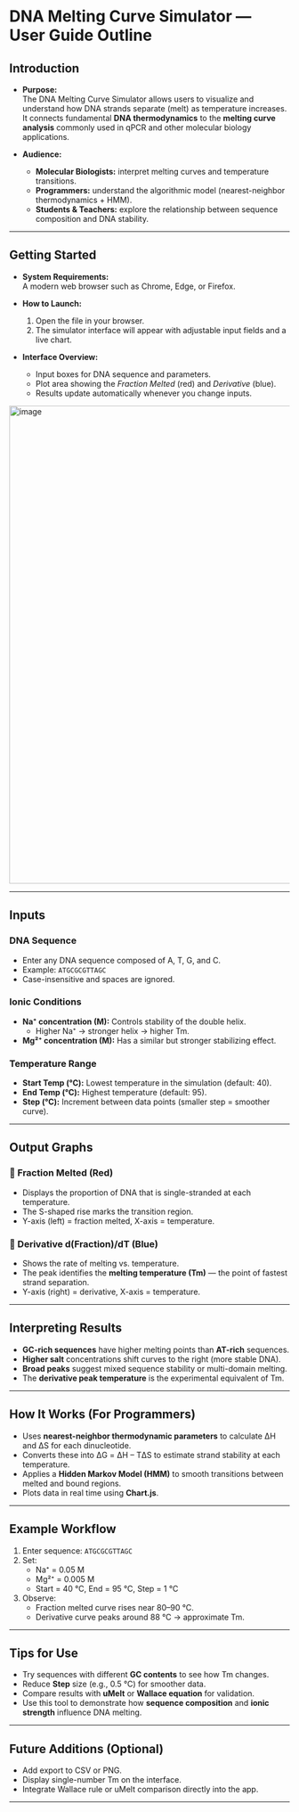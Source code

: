 # DNA Melting Curve Simulator — User Guide Outline

## Introduction
- **Purpose:**  
  The DNA Melting Curve Simulator allows users to visualize and understand how DNA strands separate (melt) as temperature increases.  
  It connects fundamental **DNA thermodynamics** to the **melting curve analysis** commonly used in qPCR and other molecular biology applications.

- **Audience:**  
  - **Molecular Biologists:** interpret melting curves and temperature transitions.  
  - **Programmers:** understand the algorithmic model (nearest-neighbor thermodynamics + HMM).  
  - **Students & Teachers:** explore the relationship between sequence composition and DNA stability.

---

## Getting Started
- **System Requirements:**  
  A modern web browser such as Chrome, Edge, or Firefox.

- **How to Launch:**  
  1. Open the file in your browser.  
  2. The simulator interface will appear with adjustable input fields and a live chart.

- **Interface Overview:**  
  - Input boxes for DNA sequence and parameters.  
  - Plot area showing the *Fraction Melted* (red) and *Derivative* (blue).  
  - Results update automatically whenever you change inputs.

<img width="1400" height="858" alt="image" src="https://github.com/user-attachments/assets/632e7d7a-2e9f-4366-8083-ca8d2c2a4beb" />

---

## Inputs
### DNA Sequence
- Enter any DNA sequence composed of A, T, G, and C.  
- Example: `ATGCGCGTTAGC`  
- Case-insensitive and spaces are ignored.

### Ionic Conditions
- **Na⁺ concentration (M):** Controls stability of the double helix.  
  - Higher Na⁺ → stronger helix → higher Tm.  
- **Mg²⁺ concentration (M):** Has a similar but stronger stabilizing effect.

### Temperature Range
- **Start Temp (°C):** Lowest temperature in the simulation (default: 40).  
- **End Temp (°C):** Highest temperature (default: 95).  
- **Step (°C):** Increment between data points (smaller step = smoother curve).

---

## Output Graphs
### 🔴 Fraction Melted (Red)
- Displays the proportion of DNA that is single-stranded at each temperature.  
- The S-shaped rise marks the transition region.  
- Y-axis (left) = fraction melted, X-axis = temperature.

### 🔵 Derivative d(Fraction)/dT (Blue)
- Shows the rate of melting vs. temperature.  
- The peak identifies the **melting temperature (Tm)** — the point of fastest strand separation.  
- Y-axis (right) = derivative, X-axis = temperature.

---

## Interpreting Results
- **GC-rich sequences** have higher melting points than **AT-rich** sequences.  
- **Higher salt** concentrations shift curves to the right (more stable DNA).  
- **Broad peaks** suggest mixed sequence stability or multi-domain melting.  
- The **derivative peak temperature** is the experimental equivalent of Tm.

---

## How It Works (For Programmers)
- Uses **nearest-neighbor thermodynamic parameters** to calculate ΔH and ΔS for each dinucleotide.  
- Converts these into ΔG = ΔH – TΔS to estimate strand stability at each temperature.  
- Applies a **Hidden Markov Model (HMM)** to smooth transitions between melted and bound regions.  
- Plots data in real time using **Chart.js**.

---

## Example Workflow
1. Enter sequence: `ATGCGCGTTAGC`  
2. Set:
   - Na⁺ = 0.05 M  
   - Mg²⁺ = 0.005 M  
   - Start = 40 °C, End = 95 °C, Step = 1 °C  
3. Observe:
   - Fraction melted curve rises near 80–90 °C.  
   - Derivative curve peaks around 88 °C → approximate Tm.

---

## Tips for Use
- Try sequences with different **GC contents** to see how Tm changes.  
- Reduce **Step** size (e.g., 0.5 °C) for smoother data.  
- Compare results with **uMelt** or **Wallace equation** for validation.  
- Use this tool to demonstrate how **sequence composition** and **ionic strength** influence DNA melting.

---

## Future Additions (Optional)
- Add export to CSV or PNG.  
- Display single-number Tm on the interface.  
- Integrate Wallace rule or uMelt comparison directly into the app.  

---



